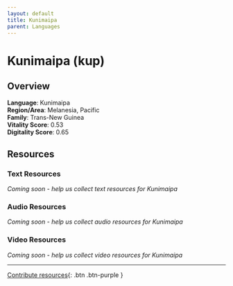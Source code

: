```yaml
---
layout: default
title: Kunimaipa
parent: Languages
---
```


# Kunimaipa (kup)

## Overview

**Language**: Kunimaipa  
**Region/Area**: Melanesia, Pacific  
**Family**: Trans-New Guinea  
**Vitality Score**: 0.53  
**Digitality Score**: 0.65  

## Resources

### Text Resources
*Coming soon - help us collect text resources for Kunimaipa*

### Audio Resources
*Coming soon - help us collect audio resources for Kunimaipa*

### Video Resources
*Coming soon - help us collect video resources for Kunimaipa*

---

[Contribute resources](https://fairtrain.github.io/){: .btn .btn-purple }
